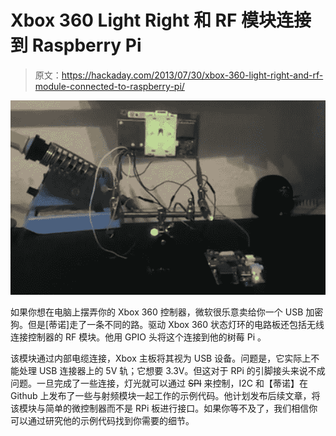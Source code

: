 # Xbox 360 Light Right 和 RF 模块连接到 Raspberry Pi

> 原文：<https://hackaday.com/2013/07/30/xbox-360-light-right-and-rf-module-connected-to-raspberry-pi/>

![rpi-connected-to-xbox-lightring](img/0637f0634f289dbf76442643162e1e47.png)

如果你想在电脑上摆弄你的 Xbox 360 控制器，微软很乐意卖给你一个 USB 加密狗。但是[蒂诺]走了一条不同的路。驱动 Xbox 360 状态灯环的电路板还包括无线连接控制器的 RF 模块。他用 GPIO 头将这个连接到他的树莓 Pi 。

该模块通过内部电缆连接，Xbox 主板将其视为 USB 设备。问题是，它实际上不能处理 USB 连接器上的 5V 轨；它想要 3.3V。但这对于 RPi 的引脚接头来说不成问题。一旦完成了一些连接，灯光就可以通过 ~~SPI~~ 来控制，I2C 和【蒂诺】在 Github 上发布了一些与射频模块一起工作的示例代码。他计划发布后续文章，将该模块与简单的微控制器而不是 RPi 板进行接口。如果你等不及了，我们相信你可以通过研究他的示例代码找到你需要的细节。